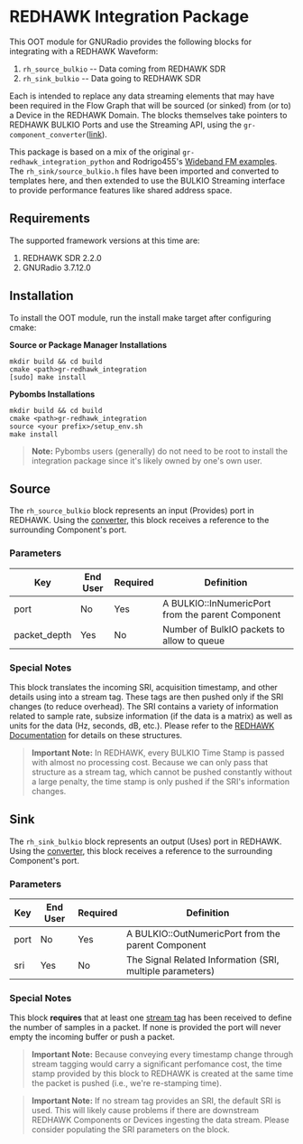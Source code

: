 # REDHAWK Integration Package

This OOT module for GNURadio provides the following blocks for integrating with a REDHAWK Waveform:

 1. `rh_source_bulkio` -- Data coming from REDHAWK SDR
 2. `rh_sink_bulkio` -- Data going to REDHAWK SDR

Each is intended to replace any data streaming elements that may have been required in the Flow Graph that will be sourced (or sinked) from (or to) a Device in the REDHAWK Domain.  The blocks themselves take pointers to REDHAWK BULKIO Ports and use the Streaming API, using the `gr-component_converter`([link][converter]).

This package is based on a mix of the original `gr-redhawk_integration_python` and Rodrigo455's [Wideband FM examples][wbfm].  The `rh_sink/source_bulkio.h` files have been imported and converted to templates here, and then extended to use the BULKIO Streaming interface to provide performance features like shared address space.

## Requirements

The supported framework versions at this time are:

 1. REDHAWK SDR 2.2.0
 2. GNURadio 3.7.12.0

## Installation

To install the OOT module, run the install make target after configuring cmake:

**Source or Package Manager Installations**

```
mkdir build && cd build
cmake <path>gr-redhawk_integration
[sudo] make install
```

**Pybombs Installations**

```
mkdir build && cd build
cmake <path>gr-redhawk_integration
source <your prefix>/setup_env.sh
make install
```

 > **Note:** Pybombs users (generally) do not need to be root to install the integration package since it's likely owned by one's own user.

## Source

The `rh_source_bulkio` block represents an input (Provides) port in REDHAWK.  Using the [converter][converter], this block receives a reference to the surrounding Component's port.

### Parameters

| Key | End User | Required | Definition |
| -------- | -------- | -------- | ---------- |
| port | No | Yes | A BULKIO::InNumericPort<T> from the parent Component |
| packet_depth | Yes | No | Number of BulkIO packets to allow to queue |


### Special Notes

This block translates the incoming SRI, acquisition timestamp, and other details using into a stream tag.  These tags are then pushed only if the SRI changes (to reduce overhead).  The SRI contains a variety of information related to sample rate, subsize information (if the data is a matrix) as well as units for the data (Hz, seconds, dB, etc.).  Please refer to the [REDHAWK Documentation][redhawk-docs] for details on these structures.

 > **Important Note:** In REDHAWK, every BULKIO Time Stamp is passed with almost no processing cost.  Because we can only pass that structure as a stream tag, which cannot be pushed constantly without a large penalty, the time stamp is only pushed if the SRI's information changes.

## Sink

The `rh_sink_bulkio` block represents an output (Uses) port in REDHAWK.  Using the [converter][converter], this block receives a reference to the surrounding Component's port.

### Parameters

| Key | End User | Required | Definition |
| -------- | -------- | -------- | ---------- |
| port | No | Yes | A BULKIO::OutNumericPort<T> from the parent Component |
| sri | Yes | No | The Signal Related Information (SRI, multiple parameters) |

### Special Notes

This block **requires** that at least one [stream tag](#tag-utils) has been received to define the number of samples in a packet.  If none is provided the port will never empty the incoming buffer or push a packet.

 > **Important Note:** Because conveying every timestamp change through stream tagging would carry a significant perfomance cost, the time stamp provided by this block to REDHAWK is created at the same time the packet is pushed (i.e., we're re-stamping time).

 > **Important Note:** If no stream tag provides an SRI, the default SRI is used.  This will likely cause problems if there are downstream REDHAWK Components or Devices ingesting the data stream.  Please consider populating the SRI parameters on the block.


[converter]: https://github.com/GeonTech/gr-component_converter
[wbfm]: https://github.com/rodrigo455/gnuradio-nbfm
[redhawk-docs]:  http://redhawksdr.github.io/Documentation/mainch5.html
